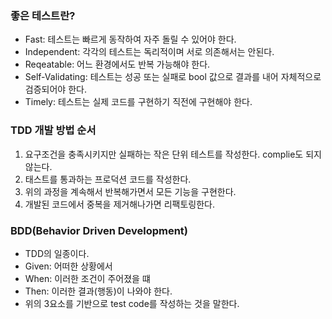 ### 좋은 테스트란?
- Fast: 테스트는 빠르게 동작하여 자주 돌릴 수 있어야 한다.
- Independent: 각각의 테스트는 독리적이며 서로 의존해서는 안된다.
- Reqeatable: 어느 환경에서도 반복 가능해야 한다.
- Self-Validating: 테스트는 성공 또는 실패로 bool 값으로 결과를 내어 자체적으로 검증되어야 한다.
- Timely: 테스트는 실제 코드를 구현하기 직전에 구현해야 한다.

### TDD 개발 방법 순서
1. 요구조건을 충족시키지만 실패하는 작은 단위 테스트를 작성한다. complie도 되지 않는다.
2. 태스트를 통과하는 프로덕션 코드를 작성한다.
3. 위의 과정을 계속해서 반복해가면서 모든 기능을 구현한다.
4. 개발된 코드에서 중복을 제거해나가면 리팩토링한다.

### BDD(Behavior Driven Development)
- TDD의 일종이다.
- Given: 어떠한 상황에서
- When: 이러한 조건이 주어졌을 떄
- Then: 이러한 결과(행동)이 나와야 한다.
- 위의 3요소를 기반으로 test code를 작성하는 것을 말한다.
